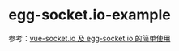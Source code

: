 # egg-socket.io-example

参考：[vue-socket.io 及 egg-socket.io 的简单使用](https://www.cnblogs.com/zyulike/p/10209562.html)
